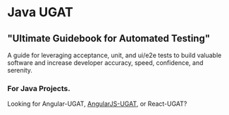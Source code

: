 # Java UGAT

## "Ultimate Guidebook for Automated Testing"

A guide for leveraging acceptance, unit, and ui/e2e tests to build valuable software and increase developer accuracy, speed, confidence, and serenity. 
 
### For Java Projects.

Looking for Angular-UGAT, [AngularJS-UGAT](#http://github.com/JimTheMan/AngularJS-UGAT), or React-UGAT?
